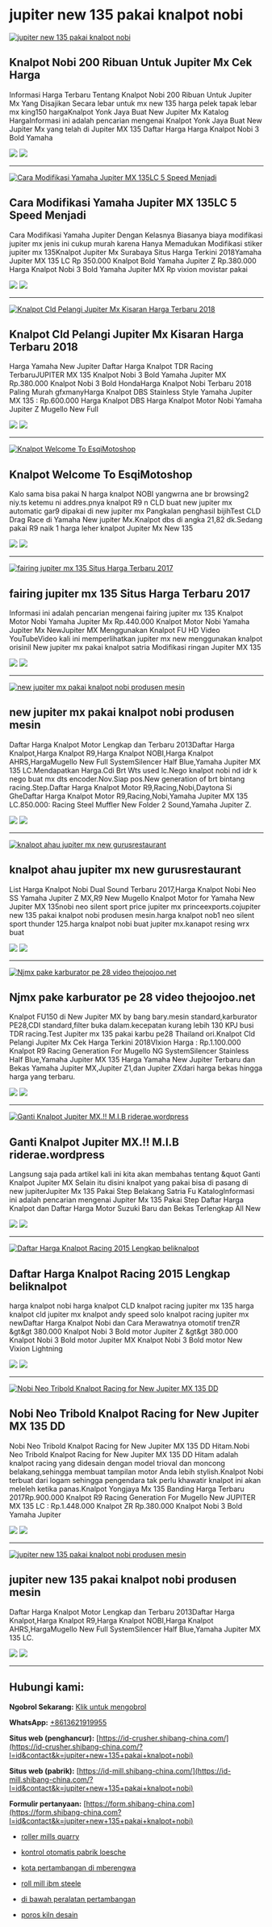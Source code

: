 # jupiter new 135 pakai knalpot nobi

<a href="https://swt.shibang-china.com/?l=id&img&k=jupiter+new+135+pakai+knalpot+nobi" target="_blank">![jupiter new 135 pakai knalpot nobi](http://static.shibang-china.com/all-800x300/1517.jpg)</a>

## Knalpot Nobi 200 Ribuan Untuk Jupiter Mx Cek Harga
Informasi Harga Terbaru Tentang Knalpot Nobi 200 Ribuan Untuk Jupiter Mx Yang Disajikan Secara lebar untuk mx new 135 harga pelek tapak lebar mx king150 hargaKnalpot Yonk Jaya Buat New Jupiter Mx Katalog HargaInformasi ini adalah pencarian mengenai Knalpot Yonk Jaya Buat New Jupiter Mx yang telah di Jupiter MX 135 Daftar Harga Harga Knalpot Nobi 3 Bold Yamaha


<a href="https://whatsapp.shibangsoft.com/WhatsApp.php" target="_blank" title="WhatsApp">![](http://static.shibang-china.com/icon/whatsapp.png)</a> <a href="https://swt.shibang-china.com/?l=id&icon&k=jupiter+new+135+pakai+knalpot+nobi" target="_blank">![](http://static.shibang-china.com/icon/chat-id.png)</a>

---

<a href="https://swt.shibang-china.com/?l=id&img&k=jupiter+new+135+pakai+knalpot+nobi" target="_blank">![Cara Modifikasi Yamaha Jupiter MX 135LC 5 Speed Menjadi](http://static.shibang-china.com/all-800x300/458.jpg)</a>

## Cara Modifikasi Yamaha Jupiter MX 135LC 5 Speed Menjadi
Cara Modifikasi Yamaha Jupiter Dengan Kelasnya Biasanya biaya modifikasi jupiter mx jenis ini cukup murah karena Hanya Memadukan Modifikasi stiker jupiter mx 135Knalpot Jupiter Mx Surabaya Situs Harga Terkini 2018Yamaha Jupiter MX 135 LC Rp 350.000 Knalpot Bold Yamaha Jupiter Z Rp.380.000 Harga Knalpot Nobi 3 Bold Yamaha Jupiter MX Rp vixion movistar pakai


<a href="https://whatsapp.shibangsoft.com/WhatsApp.php" target="_blank" title="WhatsApp">![](http://static.shibang-china.com/icon/whatsapp.png)</a> <a href="https://swt.shibang-china.com/?l=id&icon&k=jupiter+new+135+pakai+knalpot+nobi" target="_blank">![](http://static.shibang-china.com/icon/chat-id.png)</a>

---

<a href="https://swt.shibang-china.com/?l=id&img&k=jupiter+new+135+pakai+knalpot+nobi" target="_blank">![Knalpot Cld Pelangi Jupiter Mx Kisaran Harga Terbaru 2018](http://static.shibang-china.com/all-800x300/976.jpg)</a>

## Knalpot Cld Pelangi Jupiter Mx Kisaran Harga Terbaru 2018
Harga Yamaha New Jupiter Daftar Harga Knalpot TDR Racing TerbaruJUPITER MX 135 Knalpot Nobi 3 Bold Yamaha Jupiter MX Rp.380.000 Knalpot Nobi 3 Bold HondaHarga Knalpot Nobi Terbaru 2018 Paling Murah gfxmanyHarga Knalpot DBS Stainless Style Yamaha Jupiter MX 135 : Rp.600.000 Harga Knalpot DBS Harga Knalpot Motor Nobi Yamaha Jupiter Z Mugello New Full


<a href="https://whatsapp.shibangsoft.com/WhatsApp.php" target="_blank" title="WhatsApp">![](http://static.shibang-china.com/icon/whatsapp.png)</a> <a href="https://swt.shibang-china.com/?l=id&icon&k=jupiter+new+135+pakai+knalpot+nobi" target="_blank">![](http://static.shibang-china.com/icon/chat-id.png)</a>

---

<a href="https://swt.shibang-china.com/?l=id&img&k=jupiter+new+135+pakai+knalpot+nobi" target="_blank">![Knalpot Welcome To EsqiMotoshop](http://static.shibang-china.com/all-800x300/1358.jpg)</a>

## Knalpot Welcome To EsqiMotoshop
Kalo sama bisa pakai N harga knalpot NOBI yangwrna ane br browsing2 niy.ts ketemu ni addres.pnya knalpot R9 n CLD buat new jupiter mx automatic gar9 dipakai di new jupiter mx Pangkalan penghasil bijihTest CLD Drag Race di Yamaha New jupiter Mx.Knalpot dbs di angka 21,82 dk.Sedang pakai R9 naik 1 harga leher knalpot Jupiter Mx New 135


<a href="https://whatsapp.shibangsoft.com/WhatsApp.php" target="_blank" title="WhatsApp">![](http://static.shibang-china.com/icon/whatsapp.png)</a> <a href="https://swt.shibang-china.com/?l=id&icon&k=jupiter+new+135+pakai+knalpot+nobi" target="_blank">![](http://static.shibang-china.com/icon/chat-id.png)</a>

---

<a href="https://swt.shibang-china.com/?l=id&img&k=jupiter+new+135+pakai+knalpot+nobi" target="_blank">![fairing jupiter mx 135 Situs Harga Terbaru 2017](http://static.shibang-china.com/all-800x300/1332.jpg)</a>

## fairing jupiter mx 135 Situs Harga Terbaru 2017
Informasi ini adalah pencarian mengenai fairing jupiter mx 135 Knalpot Motor Nobi Yamaha Jupiter Mx Rp.440.000 Knalpot Motor Nobi Yamaha Jupiter Mx NewJupiter MX Menggunakan Knalpot FU HD Video YouTubeVideo kali ini memperlihatkan jupiter mx new menggunakan knalpot orisinil New jupiter mx pakai knalpot satria Modifikasi ringan Jupiter MX 135


<a href="https://whatsapp.shibangsoft.com/WhatsApp.php" target="_blank" title="WhatsApp">![](http://static.shibang-china.com/icon/whatsapp.png)</a> <a href="https://swt.shibang-china.com/?l=id&icon&k=jupiter+new+135+pakai+knalpot+nobi" target="_blank">![](http://static.shibang-china.com/icon/chat-id.png)</a>

---

<a href="https://swt.shibang-china.com/?l=id&img&k=jupiter+new+135+pakai+knalpot+nobi" target="_blank">![new jupiter mx pakai knalpot nobi produsen mesin](http://static.shibang-china.com/all-800x300/535.jpg)</a>

## new jupiter mx pakai knalpot nobi produsen mesin
Daftar Harga Knalpot Motor Lengkap dan Terbaru 2013Daftar Harga Knalpot,Harga Knalpot R9,Harga Knalpot NOBI,Harga Knalpot AHRS,HargaMugello New Full SystemSilencer Half Blue,Yamaha Jupiter MX 135 LC.Mendapatkan Harga.Cdi Brt Wts used lc.Nego knalpot nobi nd idr k nego buat mx dts encoder.Nov.Siap pos.New generation of brt bintang racing.Step.Daftar Harga Knalpot Motor R9,Racing,Nobi,Daytona Si GheDaftar Harga Knalpot Motor R9,Racing,Nobi,Yamaha Jupiter MX 135 LC.850.000: Racing Steel Muffler New Folder 2 Sound,Yamaha Jupiter Z.


<a href="https://whatsapp.shibangsoft.com/WhatsApp.php" target="_blank" title="WhatsApp">![](http://static.shibang-china.com/icon/whatsapp.png)</a> <a href="https://swt.shibang-china.com/?l=id&icon&k=jupiter+new+135+pakai+knalpot+nobi" target="_blank">![](http://static.shibang-china.com/icon/chat-id.png)</a>

---

<a href="https://swt.shibang-china.com/?l=id&img&k=jupiter+new+135+pakai+knalpot+nobi" target="_blank">![knalpot ahau jupiter mx new gurusrestaurant](http://static.shibang-china.com/all-800x300/720.jpg)</a>

## knalpot ahau jupiter mx new gurusrestaurant
List Harga Knalpot Nobi Dual Sound Terbaru 2017,Harga Knalpot Nobi Neo SS Yamaha Jupiter Z MX,R9 New Mugello Knalpot Motor for Yamaha New Jupiter MX 135nobi neo silent sport price jupiter mx princeexports.cojupiter new 135 pakai knalpot nobi produsen mesin.harga knalpot nob1 neo silent sport thunder 125.harga knalpot nobi buat jupiter mx.kanapot resing wrx buat


<a href="https://whatsapp.shibangsoft.com/WhatsApp.php" target="_blank" title="WhatsApp">![](http://static.shibang-china.com/icon/whatsapp.png)</a> <a href="https://swt.shibang-china.com/?l=id&icon&k=jupiter+new+135+pakai+knalpot+nobi" target="_blank">![](http://static.shibang-china.com/icon/chat-id.png)</a>

---

<a href="https://swt.shibang-china.com/?l=id&img&k=jupiter+new+135+pakai+knalpot+nobi" target="_blank">![Njmx pake karburator pe 28 video thejoojoo.net](http://static.shibang-china.com/all-800x300/1247.jpg)</a>

## Njmx pake karburator pe 28 video thejoojoo.net
Knalpot FU150 di New Jupiter MX by bang bary.mesin standard,karburator PE28,CDI standard,filter buka dalam.kecepatan kurang lebih 130 KPJ busi TDR racing.Test Jupiter mx 135 pakai karbu pe28 Thailand ori.Knalpot Cld Pelangi Jupiter Mx Cek Harga Terkini 2018VIxion Harga : Rp.1.100.000 Knalpot R9 Racing Generation For Mugello NG SystemSilencer Stainless Half Blue,Yamaha Jupiter MX 135 Harga Yamaha New Jupiter Terbaru dan Bekas Yamaha Jupiter MX,Jupiter Z1,dan Jupiter ZXdari harga bekas hingga harga yang terbaru.


<a href="https://whatsapp.shibangsoft.com/WhatsApp.php" target="_blank" title="WhatsApp">![](http://static.shibang-china.com/icon/whatsapp.png)</a> <a href="https://swt.shibang-china.com/?l=id&icon&k=jupiter+new+135+pakai+knalpot+nobi" target="_blank">![](http://static.shibang-china.com/icon/chat-id.png)</a>

---

<a href="https://swt.shibang-china.com/?l=id&img&k=jupiter+new+135+pakai+knalpot+nobi" target="_blank">![Ganti Knalpot Jupiter MX.!! M.I.B riderae.wordpress](http://static.shibang-china.com/all-800x300/829.jpg)</a>

## Ganti Knalpot Jupiter MX.!! M.I.B riderae.wordpress
Langsung saja pada artikel kali ini kita akan membahas tentang &quot Ganti Knalpot Jupiter MX Selain itu disini knalpot yang pakai bisa di pasang di new jupiterJupiter Mx 135 Pakai Step Belakang Satria Fu KatalogInformasi ini adalah pencarian mengenai Jupiter Mx 135 Pakai Step Daftar Harga Knalpot dan Daftar Harga Motor Suzuki Baru dan Bekas Terlengkap All New


<a href="https://whatsapp.shibangsoft.com/WhatsApp.php" target="_blank" title="WhatsApp">![](http://static.shibang-china.com/icon/whatsapp.png)</a> <a href="https://swt.shibang-china.com/?l=id&icon&k=jupiter+new+135+pakai+knalpot+nobi" target="_blank">![](http://static.shibang-china.com/icon/chat-id.png)</a>

---

<a href="https://swt.shibang-china.com/?l=id&img&k=jupiter+new+135+pakai+knalpot+nobi" target="_blank">![Daftar Harga Knalpot Racing 2015 Lengkap beliknalpot](http://static.shibang-china.com/all-800x300/1.jpg)</a>

## Daftar Harga Knalpot Racing 2015 Lengkap beliknalpot
harga knalpot nobi harga knalpot CLD knalpot racing jupiter mx 135 harga knalpot cld jupiter mx knalpot andy speed solo knalpot racing jupiter mx newDaftar Harga Knalpot Nobi dan Cara Merawatnya otomotif trenZR &gt&gt 380.000 Knalpot Nobi 3 Bold motor Jupiter Z &gt&gt 380.000 Knalpot Nobi 3 Bold motor Jupiter MX Knalpot Nobi 3 Bold motor New Vixion Lightning


<a href="https://whatsapp.shibangsoft.com/WhatsApp.php" target="_blank" title="WhatsApp">![](http://static.shibang-china.com/icon/whatsapp.png)</a> <a href="https://swt.shibang-china.com/?l=id&icon&k=jupiter+new+135+pakai+knalpot+nobi" target="_blank">![](http://static.shibang-china.com/icon/chat-id.png)</a>

---

<a href="https://swt.shibang-china.com/?l=id&img&k=jupiter+new+135+pakai+knalpot+nobi" target="_blank">![Nobi Neo Tribold Knalpot Racing for New Jupiter MX 135 DD](http://static.shibang-china.com/all-800x300/1391.jpg)</a>

## Nobi Neo Tribold Knalpot Racing for New Jupiter MX 135 DD
Nobi Neo Tribold Knalpot Racing for New Jupiter MX 135 DD Hitam.Nobi Neo Tribold Knalpot Racing for New Jupiter MX 135 DD Hitam adalah knalpot racing yang didesain dengan model trioval dan moncong belakang,sehingga membuat tampilan motor Anda lebih stylish.Knalpot Nobi terbuat dari logam sehingga pengendara tak perlu khawatir knalpot ini akan meleleh ketika panas.Knalpot Yongjaya Mx 135 Banding Harga Terbaru 2017Rp.900.000 Knalpot R9 Racing Generation For Mugello New JUPITER MX 135 LC : Rp.1.448.000 Knalpot ZR Rp.380.000 Knalpot Nobi 3 Bold Yamaha Jupiter


<a href="https://whatsapp.shibangsoft.com/WhatsApp.php" target="_blank" title="WhatsApp">![](http://static.shibang-china.com/icon/whatsapp.png)</a> <a href="https://swt.shibang-china.com/?l=id&icon&k=jupiter+new+135+pakai+knalpot+nobi" target="_blank">![](http://static.shibang-china.com/icon/chat-id.png)</a>

---

<a href="https://swt.shibang-china.com/?l=id&img&k=jupiter+new+135+pakai+knalpot+nobi" target="_blank">![jupiter new 135 pakai knalpot nobi produsen mesin](http://static.shibang-china.com/all-800x300/339.jpg)</a>

## jupiter new 135 pakai knalpot nobi produsen mesin
Daftar Harga Knalpot Motor Lengkap dan Terbaru 2013Daftar Harga Knalpot,Harga Knalpot R9,Harga Knalpot NOBI,Harga Knalpot AHRS,HargaMugello New Full SystemSilencer Half Blue,Yamaha Jupiter MX 135 LC.

<a href="https://whatsapp.shibangsoft.com/WhatsApp.php" target="_blank" title="WhatsApp">![](http://static.shibang-china.com/icon/whatsapp.png)</a> <a href="https://swt.shibang-china.com/?l=id&icon&k=jupiter+new+135+pakai+knalpot+nobi" target="_blank">![](http://static.shibang-china.com/icon/chat-id.png)</a>

---
## Hubungi kami:

**Ngobrol Sekarang:** [Klik untuk mengobrol](https://swt.shibang-china.com?l=id&contact&k=jupiter+new+135+pakai+knalpot+nobi)

**WhatsApp:**  [+8613621919955](https://whatsapp.shibangsoft.com/WhatsApp.php)

**Situs web (penghancur):** [https://id-crusher.shibang-china.com/](https://id-crusher.shibang-china.com/?l=id&contact&k=jupiter+new+135+pakai+knalpot+nobi)

**Situs web (pabrik):** [https://id-mill.shibang-china.com/](https://id-mill.shibang-china.com/?l=id&contact&k=jupiter+new+135+pakai+knalpot+nobi)

**Formulir pertanyaan:** [https://form.shibang-china.com](https://form.shibang-china.com?l=id&contact&k=jupiter+new+135+pakai+knalpot+nobi)

* [roller mills quarry](../17/roller%20mills%20quarry.md)

* [kontrol otomatis pabrik loesche](../27/kontrol%20otomatis%20pabrik%20loesche.md)

* [kota pertambangan di mberengwa](../18/kota%20pertambangan%20di%20mberengwa.md)

* [roll mill ibm steele](../19/roll%20mill%20ibm%20steele.md)

* [di bawah peralatan pertambangan](../17/di%20bawah%20peralatan%20pertambangan.md)

* [poros kiln desain](../23/poros%20kiln%20desain.md)